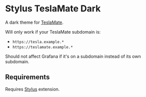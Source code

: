 # Stylus TeslaMate Dark

A dark theme for [TeslaMate](https://github.com/adriankumpf/teslamate).

Will only work if your TeslaMate subdomain is:

* `https://tesla.example.*`
* `https://teslamate.example.*`

Should not affect Grafana if it's on a subdomain instead of its own subdomain.

## Requirements

Requires [Stylus](https://github.com/stylus/stylus) extension.
